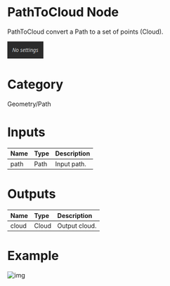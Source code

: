 
PathToCloud Node
================


PathToCloud convert a Path to a set of points (Cloud).



![img](../../images/nodes/PathToCloud_settings.png)


# Category


Geometry/Path
# Inputs

|Name|Type|Description|
| :--- | :--- | :--- |
|path|Path|Input path.|

# Outputs

|Name|Type|Description|
| :--- | :--- | :--- |
|cloud|Cloud|Output cloud.|

# Example


![img](../../images/nodes/PathToCloud.png)

